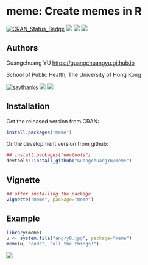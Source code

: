 <!-- README.md is generated from README.Rmd. Please edit that file -->
meme: Create memes in R
=======================

[![CRAN\_Status\_Badge](http://www.r-pkg.org/badges/version/meme?color=green)](https://cran.r-project.org/package=meme) ![](http://cranlogs.r-pkg.org/badges/grand-total/meme?color=green) ![](http://cranlogs.r-pkg.org/badges/meme?color=green) ![](http://cranlogs.r-pkg.org/badges/last-week/meme?color=green)

Authors
-------

Guangchuang YU <https://guangchuangyu.github.io>

School of Public Health, The University of Hong Kong

[![saythanks](https://img.shields.io/badge/say-thanks-ff69b4.svg)](https://saythanks.io/to/GuangchuangYu) [![](https://img.shields.io/badge/follow%20me%20on-微信-green.svg?style=flat)](https://guangchuangyu.github.io/blog_images/biobabble.jpg) [![](https://img.shields.io/badge/打赏-支付宝/微信-green.svg?style=flat)](https://guangchuangyu.github.io/blog_images/pay_qrcode.png)

Installation
------------

Get the released version from CRAN:

``` r
install.packages("meme")
```

Or the development version from github:

``` r
## install.packages("devtools")
devtools::install_github("GuangchuangYu/meme")
```

Vignette
--------

``` r
## after installing the package
vignette("meme", package="meme")
```

Example
-------

``` r
library(meme)
u <- system.file("angry8.jpg", package="meme")
meme(u, "code", "all the things!")
```

![](https://guangchuangyu.github.io/blog_images/R/meme/shadowtext.png)
